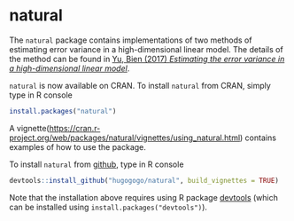 # natural

The `natural` package contains implementations of two methods of estimating error variance in a high-dimensional linear model.
The details of the method can be found in 
[Yu, Bien (2017) *Estimating the error variance in a high-dimensional linear model*](https://arxiv.org/abs/1712.02412).

`natural` is now available on CRAN. To install `natural` from CRAN, simply type in R console
```R
install.packages("natural")
```
A vignette(https://cran.r-project.org/web/packages/natural/vignettes/using_natural.html) contains examples of how to use the package.

To install `natural` from [github](http://github.com), type in R console
```R
devtools::install_github("hugogogo/natural", build_vignettes = TRUE)
```
Note that the installation above requires using R package [devtools](https://cran.r-project.org/web/packages/devtools/index.html)
(which can be installed using `install.packages("devtools")`).
